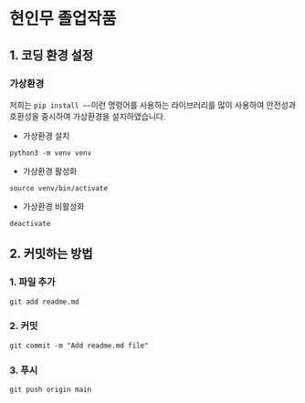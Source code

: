 # 현인무 졸업작품
## 1. 코딩 환경 설정
### 가상환경
저희는 `pip install ~~`이런 명령어를 사용하는 라이브러리를 많이 사용하여 안전성과 호환성을 중시하여 가상환경을 설치하였습니다.
- 가상환경 설치
```
python3 -m venv venv
```
- 가상환경 활성화
```
source venv/bin/activate
```
- 가상환경 비활성화
```
deactivate
```

## 2. 커밋하는 방법
### 1. 파일 추가
```
git add readme.md
```

### 2. 커밋
```
git commit -m "Add readme.md file"
```
### 3. 푸시
```
git push origin main
```